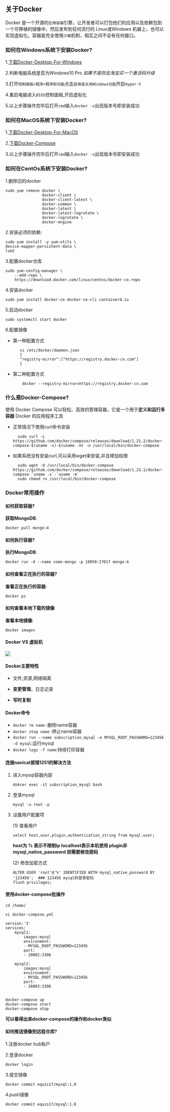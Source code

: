 ## 关于Docker
Docker 是一个开源的`应用容器`引擎，让开发者可以打包他们的应用以及依赖包到一个可移植的镜像中，然后发布到任何流行的 Linux或Windows 机器上，也可以实现虚拟化。容器是完全使用`沙箱`机制，相互之间不会有任何接口。
### 如何在Windows系统下安装Docker?
1.[下载Docker-Desktop-For-Windows](https://hub.docker.com/search/?q=docker%20toolbox&type=edition&offering=community)

2.判断电脑系统是否为Windows10 Pro _如果不是则去淘宝买一个激活码升级_

3.打开`控制面板>程序>程序和功能`点击`启用或关闭Windows功能`开启`Hyper-V`

4.重启电脑进入`BIOS`控制面板,开启虚拟化

5.以上步骤操作完毕后打开`cmd`输入`docker -v`出现版本号即安装成功

### 如何在MacOS系统下安装Docker?
1.[下载Docker-Desktop-For-MacOS](https://hub.docker.com/editions/community/docker-ce-desktop-mac)

2.[下载Docker-Compose](https://docs.docker.com/compose/install/)

3.以上步骤操作完毕后打开`cmd`输入`docker -v`出现版本号即安装成功

### 如何在CentOs系统下安装Docker?
1.删除旧的docker
    
    sudo yum remove docker \
                    docker-client \
                    docker-client-latest \
                    docker-common \
                    docker-latest \
                    docker-latest-logrotate \
                    docker-logrotate \
                    docker-engine

2.安装必须的依赖:
    
    sudo yum install -y yum-utils \
    device-mapper-persistent-data \
    lvm2
3.配置docker仓库
    
    sudo yum-config-manager \
        --add-repo \
        https://download.docker.com/linux/centos/docker-ce.repo    
4.安装docker
    
    sudo yum install docker-ce docker-ce-cli containerd.io
    
5.启动docker
    
    sudo systemctl start docker
6.配置镜像
   + 第一种配置方式
        
            vi /etc/docker/daemon.json
            {
            "registry-mirror":["https://registry.docker-cn.com"]
            }
   + 第二种配置方式
        
             docker --registry-mirror=https://registry.docker-cn.com 
    
### 什么是Docker-Compose?
使用 Docker Compose 可以轻松、高效的管理容器，它是一个用于**定义和运行多容器** Docker 的应用程序工具

+ 正常情况下使用curl命令安装
        
        sudo curl -L https://github.com/docker/compose/releases/download/1.21.2/docker-compose-$(uname -s)-$(uname -m) -o /usr/local/bin/docker-compose
+ 如果系统没有安装curl,可以采用wget来安装,并且增加权限
        
        sudo wget -O /usr/local/bin/docker-compose https://github.com/docker/compose/releases/download/1.23.1/docker-compose-`uname -s`-`uname -m`
        sudo chmod +x /usr/local/bin/docker-compose
### Docker常用操作
#### 如何获取容器?
**获取MongoDB**:

    docker pull mongo:4

#### 如何执行容器?
**执行MongoDB**:
    
    docker run -d --name some-mongo -p 10050:27017 mongo:4

#### 如何查看正在执行的容器?
**查看正在执行的容器**:
    
    docker ps


#### 如何查看本地下载的镜像
**查看本地镜像**:

    docker images
    
#### Docker VS 虚拟机

  ![](img/dockerVS虚拟机.png)


#### Docker主要特性
 + 文件,资源,网络隔离

 + **变更管理**，日志记录
 
 + **写时复制**
 
#### Docker命令
 + `docker rm name` :删除name容器
 + `docker stop name` :停止name容器
 + `docker run --name subscription_mysql -e MYSQL_ROOT_PASSWORD=123456 -d mysql`:运行mysql
 + `docker logs -f name`:持续打印容器


#### 连接navicat报错1251的解决方法
 1. 进入mysql容器内部
        
        dokcer exec -it subscription_mysql bash
 2. 登录mysql
 
        mysql -u root -p
        
 3. 设置用户配置项
 
    (1) 查看用户
            
        select host,user,plugin,authentication_string from mysql.user;               
    **host为 % 表示不限制ip localhost表示本机使用 plugin非mysql_native_password 则需要修改密码**
    
    (2) 修改加密方式
    
        ALTER USER 'root'@'%' IDENTIFIED WITH mysql_native_password BY '123456';  ### 123456 mysql的登录密码
        flush privileges;

#### 使用docker-compose批操作
    cd /home/
    
    vi docker-compose.yml
    
    version:'3'
    services:
        mysql1:
            images:mysql
            environment:
            - MYSQL_ROOT_PASSWORD=123456    
            port:
            - 28002:3306
        
        mysql2:
            images:mysql
            environment:
            - MYSQL_ROOT_PASSWORD=123456    
            port:
            - 28003:3306
    
    
    docker-compose up
    docker-compose start    
    docker-compose stop
**可以看得出来docker-compose的操作和docker类似**
    
#### 如何推送镜像到远程仓库?
1.注册docker hub账户

2.登录docker
    
    docker login
3.提交镜像
    
    docker commit equis17/mysql:1.0
4.push镜像
    
    docker commit equis17/mysql:1.0    
